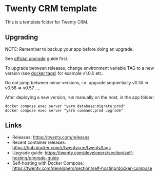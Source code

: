 # Twenty CRM template

This is a template folder for Twenty CRM. 

## Upgrading

NOTE: Remember to backup your app before doing an upgrade.

See [official upgrade](https://twenty.com/developers/section/self-hosting/upgrade-guide) guide first.

To upgrade between releases, change environment variable TAG to a new version (see [docker tags](https://hub.docker.com/r/twentycrm/twenty/tags)) for example v1.0.0 etc.

Do not jump between minor versions, i.e. upgrade sequentially v0.55 => v0.56 => v0.57 ....

After deploying a new version, run manually on the host, in the app folder:

```
docker compose exec server "yarn database:migrate:prod"
docker compose exec server "yarn command:prod upgrade"
```

## Links

* Releases: https://twenty.com/releases
* Recent container releases: https://hub.docker.com/r/twentycrm/twenty/tags
* Upgrade guide: https://twenty.com/developers/section/self-hosting/upgrade-guide
* Self-hosting with Docker Compose: https://twenty.com/developers/section/self-hosting/docker-compose


